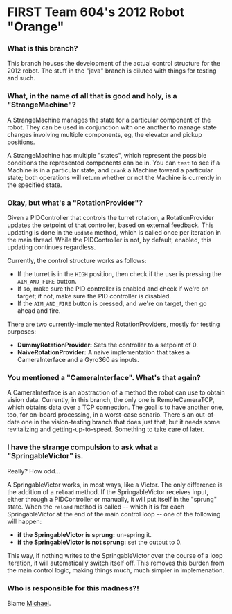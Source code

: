 FIRST Team 604's 2012 Robot "Orange"
====================================

### What is this branch?

This branch houses the development of the actual control structure for the 2012 robot. The stuff in the "java" branch is diluted with things for testing and such.

### What, in the name of all that is good and holy, is a "StrangeMachine"?

A StrangeMachine manages the state for a particular component of the robot. They can be used in conjunction with one another to manage state changes involving multiple components, eg, the elevator and pickup positions.

A StrangeMachine has multiple "states", which represent the possible conditions the represented components can be in. You can `test` to see if a Machine is in a particular state, and `crank` a Machine toward a particular state; both operations will return whether or not the Machine is currently in the specified state.

### Okay, but what's a "RotationProvider"?

Given a PIDController that controls the turret rotation, a RotationProvider updates the setpoint of that controller, based on external feedback. This updating is done in the `update` method, which is called once per iteration in the main thread. While the PIDController is not, by default, enabled, this updating continues regardless.

Currently, the control structure works as follows:

 - If the turret is in the `HIGH` position, then check if the user is pressing the `AIM_AND_FIRE` button.
 - If so, make sure the PID controller is enabled and check if we're on target; if not, make sure the PID controller is disabled.
 - If the `AIM_AND_FIRE` button is pressed, and we're on target, then go ahead and fire.

There are two currently-implemented RotationProviders, mostly for testing purposes:

 - **DummyRotationProvider:** Sets the controller to a setpoint of 0.
 - **NaiveRotationProvider:** A naive implementation that takes a CameraInterface and a Gyro360 as inputs.

### You mentioned a "CameraInterface". What's that again?

A CameraInterface is an abstraction of a method the robot can use to obtain vision data. Currently, in this branch, the only one is RemoteCameraTCP, which obtains data over a TCP connection. The goal is to have another one, too, for on-board processing, in a worst-case senario. There's an out-of-date one in the vision-testing branch that does just that, but it needs some revitalizing and getting-up-to-speed. Something to take care of later.

### I have the strange compulsion to ask what a "SpringableVictor" is.

Really? How odd...

A SpringableVictor works, in most ways, like a Victor. The only difference is the addition of a `reload` method. If the SpringableVictor receives input, either through a PIDController or manually, it will put itself in the "sprung" state. When the `reload` method is called -- which it is for each SpringableVictor at the end of the main control loop -- one of the following will happen:

 - **if the SpringableVictor is sprung:** un-spring it.
 - **if the SpringableVictor is not sprung:** set the output to 0.

 This way, if nothing writes to the SpringableVictor over the course of a loop iteration, it will automatically switch itself off. This removes this burden from the main control logic, making things much, much simpler in implemenation.

### Who is responsible for this madness?!

Blame [Michael](mailto:mdsmtp@gmail.com).
